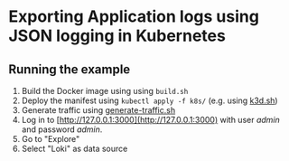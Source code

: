 # Exporting Application logs using JSON logging in Kubernetes

## Running the example

1. Build the Docker image using using `build.sh`
2. Deploy the manifest using `kubectl apply -f k8s/` (e.g. using [k3d.sh](k3d.sh))
3. Generate traffic using [generate-traffic.sh](../../../generate-traffic.sh)
4. Log in to [http://127.0.0.1:3000](http://127.0.0.1:3000) with user _admin_ and password _admin_.
5. Go to "Explore"
6. Select "Loki" as data source
